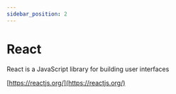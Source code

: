 ```yaml
---
sidebar_position: 2
---
```


# React

React is a JavaScript library for building user interfaces

[https://reactjs.org/](https://reactjs.org/)

